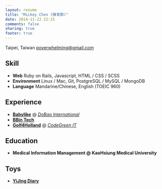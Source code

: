 ```yaml
---
layout: resume
title: "Mickey Chen (陳育群)"
date: 2014-11-22 22:15
comments: false
sharing: true
footer: true
---
```


Taipei, Taiwan
poverwhelming@gmail.com

## Skill
* **Web**
  Ruby on Rails, Javascript, HTML / CSS / SCSS
* **Environment**
  Linux / Mac, Git, PostgreSQL / MySQL / MongoDB
* **Language**
  Mandarine/Chinese, English (TOEIC 960)

## Experience
* **[Babylike](http://babylike.tw/)** @ *[DoBao International](http://www.facebook.com/Dollbao/)*
* **[BBin Tech](http://www.bbintech.com/)**
* **[Golf4Holland](https://golf4holland.nl/)** @ *[CodeGreen IT](http://codegreenit.com/)*

## Education
* **Medical Information Management @ KaoHsiung Medical University**

## Toys
* **[YiJing Diary](http://yijing-diary.herokuapp.com/)**
